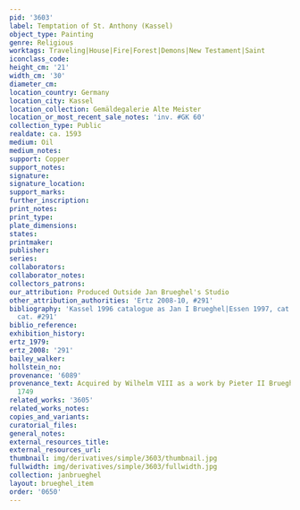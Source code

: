 ```yaml
---
pid: '3603'
label: Temptation of St. Anthony (Kassel)
object_type: Painting
genre: Religious
worktags: Traveling|House|Fire|Forest|Demons|New Testament|Saint
iconclass_code:
height_cm: '21'
width_cm: '30'
diameter_cm:
location_country: Germany
location_city: Kassel
location_collection: Gemäldegalerie Alte Meister
location_or_most_recent_sale_notes: 'inv. #GK 60'
collection_type: Public
realdate: ca. 1593
medium: Oil
medium_notes:
support: Copper
support_notes:
signature:
signature_location:
support_marks:
further_inscription:
print_notes:
print_type:
plate_dimensions:
states:
printmaker:
publisher:
series:
collaborators:
collaborator_notes:
collectors_patrons:
our_attribution: Produced Outside Jan Brueghel's Studio
other_attribution_authorities: 'Ertz 2008-10, #291'
bibliography: 'Kassel 1996 catalogue as Jan I Brueghel|Essen 1997, cat. #39|Ertz 2008-10,
  cat. #291'
biblio_reference:
exhibition_history:
ertz_1979:
ertz_2008: '291'
bailey_walker:
hollstein_no:
provenance: '6089'
provenance_text: Acquired by Wilhelm VIII as a work by Pieter II Brueghel, before
  1749
related_works: '3605'
related_works_notes:
copies_and_variants:
curatorial_files:
general_notes:
external_resources_title:
external_resources_url:
thumbnail: img/derivatives/simple/3603/thumbnail.jpg
fullwidth: img/derivatives/simple/3603/fullwidth.jpg
collection: janbrueghel
layout: brueghel_item
order: '0650'
---
```

